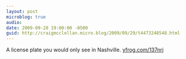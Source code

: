 ```yaml
---
layout: post
microblog: true
audio: 
date: 2009-09-28 19:00:00 -0500
guid: http://craigmcclellan.micro.blog/2009/09/29/t4473248548.html
---
```

A license plate you would only see in Nashville.  [yfrog.com/137nrj](http://yfrog.com/137nrj)
